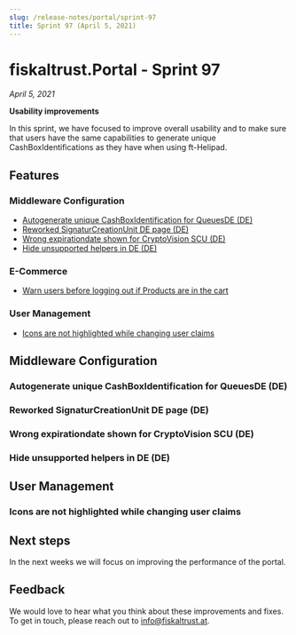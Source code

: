 ```yaml
---
slug: /release-notes/portal/sprint-97
title: Sprint 97 (April 5, 2021)
---
```


# fiskaltrust.Portal - Sprint 97
_April 5, 2021_

**Usability improvements**

In this sprint, we have focused to improve overall usability and to make sure that users have the same capabilities to generate unique CashBoxIdentifications as they have when using ft-Helipad.

## Features

### Middleware Configuration
- [Autogenerate unique CashBoxIdentification for QueuesDE (DE)](#autogenerate-unique-cashboxidentification-for-queuesde-de)
- [Reworked SignaturCreationUnit DE page (DE)](#reworked-signaturcreationunit-de-page-de)
- [Wrong expirationdate shown for CryptoVision SCU (DE)](#wrong-expirationdate-shown-for-cryptovision-scu-de)
- [Hide unsupported helpers in DE (DE)](#hide-unsupported-helpers-in-de-de)

### E-Commerce 
- [Warn users before logging out if Products are in the cart](#warn-users-before-logging-out-if-products-are-in-the-cart)

### User Management
- [Icons are not highlighted while changing user claims](#icons-are-not-highlighted-while-changing-user-claims)

## Middleware Configuration

### Autogenerate unique CashBoxIdentification for QueuesDE (DE)
### Reworked SignaturCreationUnit DE page (DE)
### Wrong expirationdate shown for CryptoVision SCU (DE)
### Hide unsupported helpers in DE (DE)

## User Management

### Icons are not highlighted while changing user claims

## Next steps
In the next weeks we will focus on improving the performance of the portal.

## Feedback
We would love to hear what you think about these improvements and fixes. To get in touch, please reach out to [info@fiskaltrust.at](mailto:info@fiskaltrust.at).



